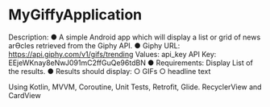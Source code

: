 # MyGiffyApplication
Description: 
● A simple Android app which will display a list or grid of news arƟcles 
retrieved from the Giphy API. 
● Giphy 
URL: https://api.giphy.com/v1/gifs/trending
Values: api_key 
 API Key: EEjeWKnay8eNwJ091mC2ffGuQe96tdBN 
● Requirements: 
 Display List of the results. 
● Results should display: 
○ GIFs 
○ headline text 

Using Kotlin, MVVM, Coroutine, Unit Tests, Retrofit, Glide. RecyclerView and CardView
